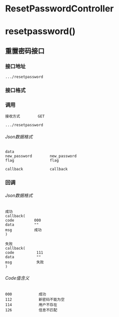 # ResetPasswordController #
# resetpassword() #
## 重置密码接口


### 接口地址


```
.../resetpassword
```

### 接口格式

### 调用

```
接收方式        GET
```

```
.../resetpassword
```

###### Json数据格式
```
data
new_password        new_password
flag                flag

callback            callback
```

### 回调
###### Json数据格式

```
成功
callback(
code         000
data         ""
msg          成功
)
```

```
失败
callback(
code          111
data          ""
msg           失败
)
```

###### Code值含义

```
000            成功
112            新密码不能为空
114            用户不存在
126            信息不匹配
```